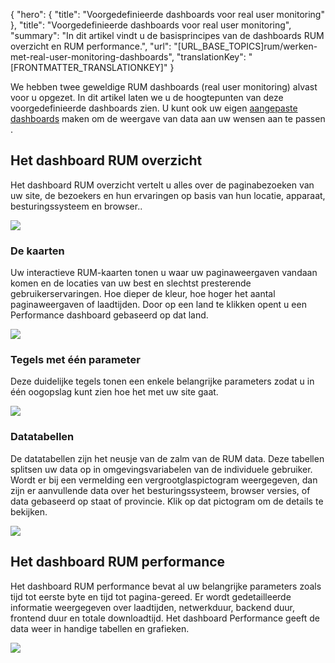 {
  "hero": {
    "title": "Voorgedefinieerde dashboards voor real user monitoring"
  },
  "title": "Voorgedefinieerde dashboards voor real user monitoring",
  "summary": "In dit artikel vindt u de basisprincipes van de dashboards RUM overzicht en RUM performance.",
  "url": "[URL_BASE_TOPICS]rum/werken-met-real-user-monitoring-dashboards",
  "translationKey": "[FRONTMATTER_TRANSLATIONKEY]"
}

We hebben twee geweldige RUM dashboards (real user monitoring) alvast voor u opgezet. In dit artikel laten we u de hoogtepunten van deze voorgedefinieerde dashboards zien. U kunt ook uw eigen [aangepaste dashboards]([LINK_URL_1]) maken om de weergave van data aan uw wensen aan te passen .

## Het dashboard RUM overzicht

Het dashboard RUM overzicht vertelt u alles over de paginabezoeken van uw site, de bezoekers en hun ervaringen op basis van hun locatie, apparaat, besturingssysteem en browser..

![]([LINK_URL_2])

### De kaarten

Uw interactieve RUM-kaarten tonen u waar uw paginaweergaven vandaan komen en de locaties van uw best en slechtst presterende gebruikerservaringen. Hoe dieper de kleur, hoe hoger het aantal paginaweergaven of laadtijden. Door op een land te klikken opent u een Performance dashboard gebaseerd op dat land.

![]([LINK_URL_3])

### Tegels met één parameter

Deze duidelijke tegels tonen een enkele belangrijke parameters zodat u in één oogopslag kunt zien hoe het met uw site gaat.

![]([LINK_URL_4])

### Datatabellen

De datatabellen zijn het neusje van de zalm van de RUM data. Deze tabellen splitsen uw data op in omgevingsvariabelen van de individuele gebruiker. Wordt er bij een vermelding een vergrootglaspictogram weergegeven, dan zijn er aanvullende data over het besturingssysteem, browser versies, of data gebaseerd op staat of provincie. Klik op dat pictogram om de details te bekijken.

![]([LINK_URL_5])

## Het dashboard RUM performance

Het dashboard RUM performance bevat al uw belangrijke parameters zoals tijd tot eerste byte en tijd tot pagina-gereed. Er wordt gedetailleerde informatie weergegeven over laadtijden, netwerkduur, backend duur, frontend duur en totale downloadtijd. Het dashboard Performance geeft de data weer in handige tabellen en grafieken.

![]([LINK_URL_6])
